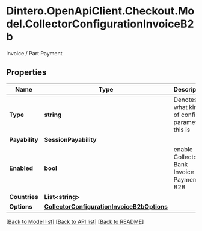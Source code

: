 # Dintero.OpenApiClient.Checkout.Model.CollectorConfigurationInvoiceB2b
Invoice / Part Payment

## Properties

Name | Type | Description | Notes
------------ | ------------- | ------------- | -------------
**Type** | **string** | Denotes what kind of config parameter this is | [optional] [default to TypeEnum.PaymentProductType]
**Payability** | **SessionPayability** |  | [optional] 
**Enabled** | **bool** | enable Collector Bank Invoice Payment B2B | 
**Countries** | **List&lt;string&gt;** |  | [optional] 
**Options** | [**CollectorConfigurationInvoiceB2bOptions**](CollectorConfigurationInvoiceB2bOptions.md) |  | [optional] 

[[Back to Model list]](../README.md#documentation-for-models) [[Back to API list]](../README.md#documentation-for-api-endpoints) [[Back to README]](../README.md)

